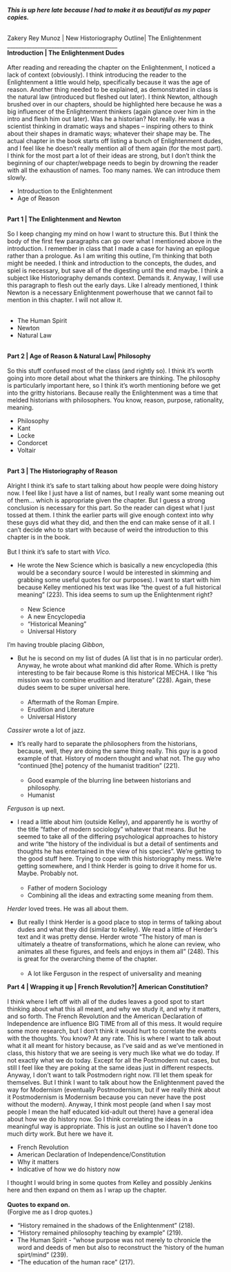 <b><i>This is up here late because I had to make it as beautiful as my paper copies.</b></i><br><br>

Zakery Rey Munoz | New Historiography Outline| The Enlightenment <br>________________________________________<br>
<b>Introduction | The Enlightenment Dudes</b><br><br>
After reading and rereading the chapter on the Enlightenment, I noticed a lack of context (obviously). I think introducing the reader to the Enlightenment a little would help, specifically because it was the age of reason. Another thing needed to be explained, as demonstrated in class is the natural law (introduced but fleshed out later). I think Newton, although brushed over in our chapters, should be highlighted here because he was a big influencer of the Enlightenment thinkers (again glance over him in the intro and flesh him out later). Was he a historian? Not really. He was a scientist thinking in dramatic ways and shapes – inspiring others to think about their shapes in dramatic ways; whatever their shape may be.
The actual chapter in the book starts off listing a bunch of Enlightenment dudes, and I feel like he doesn’t really mention all of them again (for the most part). I think for the most part a lot of their ideas are strong, but I don’t think the beginning of our chapter/webpage needs to begin by drowning the reader with all the exhaustion of names. Too many names. We can introduce them slowly.<br>
* Introduction to the Enlightenment<br>
* Age of Reason<br><br>

<b>Part 1 | The Enlightenment and Newton</b><br><br>
So I keep changing my mind on how I want to structure this. But I think the body of the first few paragraphs can go over what I mentioned above in the introduction. I remember in class that I made a case for having an epilogue rather than a prologue. As I am writing this outline, I’m thinking that both might be needed. I think and introduction to the concepts, the dudes, and spiel is necessary, but save all of the digesting until the end maybe. I think a subject like Historiography demands context. Demands it.
Anyway, I will use this paragraph to flesh out the early days. Like I already mentioned, I think Newton is a necessary Enlightenment powerhouse that we cannot fail to mention in this chapter. I will not allow it. <br><br>
* The Human Spirit<br>
* Newton<br>
* Natural Law<br><br>

<b>Part 2 | Age of Reason & Natural Law| Philosophy</b><br><br>
So this stuff confused most of the class (and rightly so). I think it’s worth going into more detail about what the thinkers are thinking. The philosophy is particularly important here, so I think it’s worth mentioning before we get into the gritty historians. Because really the Enlightenment was a time that melded historians with philosophers. You know, reason, purpose, rationality, meaning. 


* Philosophy<br>
* Kant<br>
* Locke<br>
* Condorcet<br>
* Voltair<br><br>

<b>Part 3 | The Historiography of Reason</b><br><br>
Alright I think it’s safe to start talking about how people were doing history now. I feel like I just have a list of names, but I really want some meaning out of them… which is appropriate given the chapter. But I guess a strong conclusion is necessary for this part. So the reader can digest what I just tossed at them. I think the earlier parts will give enough context into why these guys did what they did, and then the end can make sense of it all. I can’t decide who to start with because of weird the introduction to this chapter is in the book.<br><br> But I think it’s safe to start with <i>Vico.</i> 
* He wrote the New Science which is basically a new encyclopedia (this would be a secondary source I would be interested in skimming and grabbing some useful quotes for our purposes). I want to start with him because Kelley mentioned his text was like “the quest of a full historical meaning” (223). This idea seems to sum up the Enlightenment right? 
<br><br>
  * New Science
  * A new Encyclopedia
  * “Historical Meaning”
  * Universal History

I’m having trouble placing <i>Gibbon</i>, 
* But he is second on my list of dudes (A list that is in no particular order). Anyway, he wrote about what mankind did after Rome. Which is pretty interesting to be fair because Rome is this historical MECHA. I like “his mission was to combine erudition and literature” (228). Again, these dudes seem to be super universal here.<br><br>
  * Aftermath of the Roman Empire.
  * Erudition and Literature
  * Universal History

<i>Cassirer</i> wrote a lot of jazz.
* It’s really hard to separate the philosophers from the historians, because, well, they are doing the same thing really. This guy is a good example of that. History of modern thought and what not. The guy who “continued [the] potency of the humanist tradition” (221).<br><br>
  * Good example of the blurring line between historians and philosophy.
  * Humanist

<i>Ferguson</i> is up next. 
* I read a little about him (outside Kelley), and apparently he is worthy of the title “father of modern sociology” whatever that means. But he seemed to take all of the differing psychological approaches to history and write “the history of the individual is but a detail of sentiments and thoughts he has entertained in the view of his species”. We’re getting to the good stuff here. Trying to cope with this historiography mess. We’re getting somewhere, and I think Herder is going to drive it home for us. Maybe. Probably not.<br><br> 
  * Father of modern Sociology
  * Combining all the ideas and extracting some meaning from them.

<i>Herder</i> loved trees. He was all about them. 
* But really I think Herder is a good place to stop in terms of talking about dudes and what they did (similar to Kelley). We read a little of Herder’s text and it was pretty dense. Herder wrote “The history of man is ultimately a theatre of transformations, which he alone can review, who animates all these figures, and feels and enjoys in them all” (248). This is great for the overarching theme of the chapter.<br><br>
  * A lot like Ferguson in the respect of universality and meaning




<b>Part 4 | Wrapping it up | French Revolution?| American Constitution?</b><br><br>
I think where I left off with all of the dudes leaves a good spot to start thinking about what this all meant, and why we study it, and why it matters, and so forth. The French Revolution and the American Declaration of Independence are influence BIG TIME from all of this mess. It would require some more research, but I don’t think it would hurt to correlate the events with the thoughts. You know?
At any rate. This is where I want to talk about what it all meant for history because, as I’ve said and as we’ve mentioned in class, this history that we are seeing is very much like what we do today. If not exactly what we do today. Except for all the Postmodern nut cases, but still I feel like they are poking at the same ideas just in different respects. Anyway, I don’t want to talk Postmodern right now. I’ll let them speak for themselves. But I think I want to talk about how the Enlightenment paved the way for Modernism (eventually Postmodernism, but if we really think about it Postmodernism is Modernism because you can never have the post without the modern). Anyway, I think most people (and when I say most people I mean the half educated kid-adult out there) have a general idea about how we do history now. So I think correlating the ideas in a meaningful way is appropriate. This is just an outline so I haven’t done too much dirty work. But here we have it. 
  * French Revolution
  * American Declaration of Independence/Constitution
  * Why it matters
  * Indicative of how we do history now
  
I thought I would bring in some quotes from Kelley and possibly Jenkins here and then expand on them as I wrap up the chapter.<br><br><b>Quotes to expand on.</b><br>(Forgive me as I drop quotes.)<br>
* “History remained in the shadows of the Enlightenment” (218). 
* “History remained philosophy teaching by example” (219). 
* The Human Spirit - “whose purpose was not merely to chronicle the word and deeds of men but also to reconstruct the ‘history of the human spirt/mind” (239). 
* “The education of the human race” (217).











